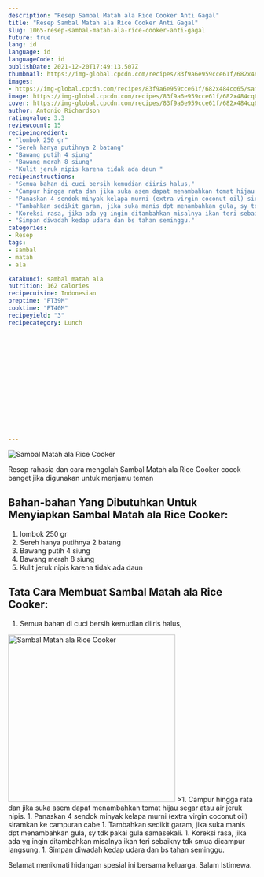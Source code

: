 ```yaml
---
description: "Resep Sambal Matah ala Rice Cooker Anti Gagal"
title: "Resep Sambal Matah ala Rice Cooker Anti Gagal"
slug: 1065-resep-sambal-matah-ala-rice-cooker-anti-gagal
future: true
lang: id
language: id
languageCode: id
publishDate: 2021-12-20T17:49:13.507Z 
thumbnail: https://img-global.cpcdn.com/recipes/83f9a6e959cce61f/682x484cq65/sambal-matah-ala-rice-cooker-foto-resep-utama.png
images:
- https://img-global.cpcdn.com/recipes/83f9a6e959cce61f/682x484cq65/sambal-matah-ala-rice-cooker-foto-resep-utama.png
image: https://img-global.cpcdn.com/recipes/83f9a6e959cce61f/682x484cq65/sambal-matah-ala-rice-cooker-foto-resep-utama.png
cover: https://img-global.cpcdn.com/recipes/83f9a6e959cce61f/682x484cq65/sambal-matah-ala-rice-cooker-foto-resep-utama.png
author: Antonio Richardson
ratingvalue: 3.3
reviewcount: 15
recipeingredient:
- "lombok 250 gr"
- "Sereh hanya putihnya 2 batang"
- "Bawang putih 4 siung"
- "Bawang merah 8 siung"
- "Kulit jeruk nipis karena tidak ada daun "
recipeinstructions:
- "Semua bahan di cuci bersih kemudian diiris halus,"
- "Campur hingga rata dan jika suka asem dapat menambahkan tomat hijau segar atau air jeruk nipis."
- "Panaskan 4 sendok minyak kelapa murni (extra virgin coconut oil) siramkan ke campuran cabe"
- "Tambahkan sedikit garam, jika suka manis dpt menambahkan gula, sy tdk pakai gula samasekali."
- "Koreksi rasa, jika ada yg ingin ditambahkan misalnya ikan teri sebaikny tdk smua dicampur langsung."
- "Simpan diwadah kedap udara dan bs tahan seminggu."
categories:
- Resep
tags:
- sambal
- matah
- ala

katakunci: sambal matah ala 
nutrition: 162 calories
recipecuisine: Indonesian
preptime: "PT39M"
cooktime: "PT40M"
recipeyield: "3"
recipecategory: Lunch


     
    
    
    
    
    
    
    
    
    
    
      
    
---
```



![Sambal Matah ala Rice Cooker](https://img-global.cpcdn.com/recipes/83f9a6e959cce61f/682x484cq65/sambal-matah-ala-rice-cooker-foto-resep-utama.png)

Resep rahasia dan cara mengolah  Sambal Matah ala Rice Cooker cocok banget jika digunakan untuk menjamu teman

<!--inarticleads1-->

## Bahan-bahan Yang Dibutuhkan Untuk Menyiapkan Sambal Matah ala Rice Cooker:

1. lombok 250 gr
1. Sereh hanya putihnya 2 batang
1. Bawang putih 4 siung
1. Bawang merah 8 siung
1. Kulit jeruk nipis karena tidak ada daun 



<!--inarticleads2-->

## Tata Cara Membuat Sambal Matah ala Rice Cooker:

1. Semua bahan di cuci bersih kemudian diiris halus,
<img class="lazyload" data-src="https://img-global.cpcdn.com/steps/5c676c67f9295e92/160x128cq70/sambal-matah-ala-rice-cooker-langkah-memasak-1-foto.png" alt="Sambal Matah ala Rice Cooker" width="340" height="340">
>1. Campur hingga rata dan jika suka asem dapat menambahkan tomat hijau segar atau air jeruk nipis.
1. Panaskan 4 sendok minyak kelapa murni (extra virgin coconut oil) siramkan ke campuran cabe
1. Tambahkan sedikit garam, jika suka manis dpt menambahkan gula, sy tdk pakai gula samasekali.
1. Koreksi rasa, jika ada yg ingin ditambahkan misalnya ikan teri sebaikny tdk smua dicampur langsung.
1. Simpan diwadah kedap udara dan bs tahan seminggu.




Selamat menikmati hidangan spesial ini bersama keluarga. Salam Istimewa.
